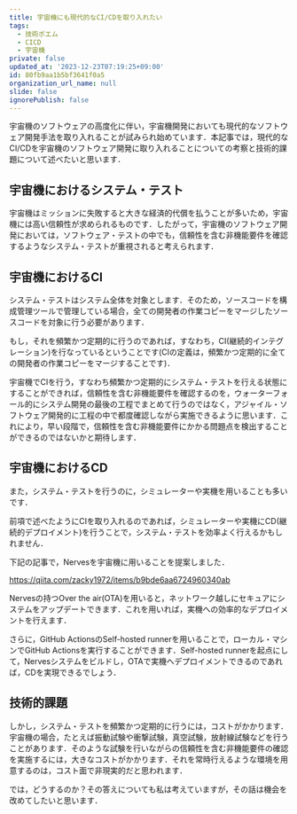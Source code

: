 ```yaml
---
title: 宇宙機にも現代的なCI/CDを取り入れたい
tags:
  - 技術ポエム
  - CICD
  - 宇宙機
private: false
updated_at: '2023-12-23T07:19:25+09:00'
id: 80fb9aa1b5bf3641f0a5
organization_url_name: null
slide: false
ignorePublish: false
---
```

宇宙機のソフトウェアの高度化に伴い，宇宙機開発においても現代的なソフトウェア開発手法を取り入れることが試みられ始めています．本記事では，現代的なCI/CDを宇宙機のソフトウェア開発に取り入れることについての考察と技術的課題について述べたいと思います．

## 宇宙機におけるシステム・テスト

宇宙機はミッションに失敗すると大きな経済的代償を払うことが多いため，宇宙機には高い信頼性が求められるものです．したがって，宇宙機のソフトウェア開発においては，ソフトウェア・テストの中でも，信頼性を含む非機能要件を確認するようなシステム・テストが重視されると考えられます．

## 宇宙機におけるCI

システム・テストはシステム全体を対象とします．そのため，ソースコードを構成管理ツールで管理している場合，全ての開発者の作業コピーをマージしたソースコードを対象に行う必要があります．

もし，それを頻繁かつ定期的に行うのであれば，すなわち，CI(継続的インテグレーション)を行なっているということです(CIの定義は，頻繁かつ定期的に全ての開発者の作業コピーをマージすることです)．

宇宙機でCIを行う，すなわち頻繁かつ定期的にシステム・テストを行える状態にすることができれば，信頼性を含む非機能要件を確認するのを，ウォーターフォール的にシステム開発の最後の工程でまとめて行うのではなく，アジャイル・ソフトウェア開発的に工程の中で都度確認しながら実施できるように思います．これにより，早い段階で，信頼性を含む非機能要件にかかる問題点を検出することができるのではないかと期待します．

## 宇宙機におけるCD

また，システム・テストを行うのに，シミュレーターや実機を用いることも多いです．

前項で述べたようにCIを取り入れるのであれば，シミュレーターや実機にCD(継続的デプロイメント)を行うことで，システム・テストを効率よく行えるかもしれません．

下記の記事で，Nervesを宇宙機に用いることを提案しました．

https://qiita.com/zacky1972/items/b9bde6aa6724960340ab

Nervesの持つOver the air(OTA)を用いると，ネットワーク越しにセキュアにシステムをアップデートできます．これを用いれば，実機への効率的なデプロイメントを行えます．

さらに，GitHub ActionsのSelf-hosted runnerを用いることで，ローカル・マシンでGitHub Actionsを実行することができます．Self-hosted runnerを起点にして，Nervesシステムをビルドし，OTAで実機へデプロイメントできるのであれば，CDを実現できるでしょう．

## 技術的課題

しかし，システム・テストを頻繁かつ定期的に行うには，コストがかかります．宇宙機の場合，たとえば振動試験や衝撃試験，真空試験，放射線試験などを行うことがあります．そのような試験を行いながらの信頼性を含む非機能要件の確認を実施するには，大きなコストがかかります．それを常時行えるような環境を用意するのは，コスト面で非現実的だと思われます．

では，どうするのか？その答えについても私は考えていますが，その話は機会を改めてしたいと思います．

